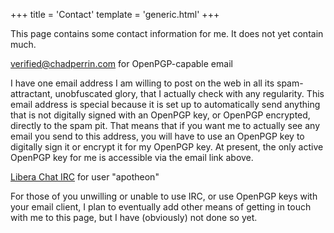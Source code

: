 +++
title = 'Contact'
template = 'generic.html'
+++

This page contains some contact information for me.  It does not yet contain much.

<a href="https://pgp.key-server.io/pks/lookup?op=get&search=0xF669FF3E3D35B8A5">verified@chadperrin.com</a> for OpenPGP-capable email

I have one email address I am willing to post on the web in all its spam-attractant, unobfuscated glory, that I actually check with any regularity.  This email address is special because it is set up to automatically send anything that is not digitally signed with an OpenPGP key, or OpenPGP encrypted, directly to the spam pit.  That means that if you want me to actually see any email you send to this address, you will have to use an OpenPGP key to digitally sign it or encrypt it for my OpenPGP key.  At present, the only active OpenPGP key for me is accessible via the email link above.

<a href="https://web.libera.chat/">Libera Chat IRC</a> for user "apotheon"

For those of you unwilling or unable to use IRC, or use OpenPGP keys with your email client, I plan to eventually add other means of getting in touch with me to this page, but I have (obviously) not done so yet.
